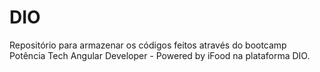# DIO
Repositório para armazenar os códigos feitos através do bootcamp Potência Tech Angular Developer - Powered by iFood na plataforma DIO.